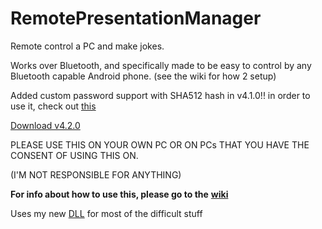 # RemotePresentationManager
Remote control a PC and make jokes.

Works over Bluetooth, and specifically made to be easy to control by any Bluetooth capable Android phone. (see the wiki for how 2 setup)

Added custom password support with SHA512 hash in v4.1.0!! in order to use it, check out [this](https://github.com/adryzz/RPMPasswordSet)

[Download v4.2.0](https://github.com/adryzz/RemotePresentationManager/releases/latest)

PLEASE USE THIS ON YOUR OWN PC OR ON PCs THAT YOU HAVE THE CONSENT OF USING THIS ON.

(I'M NOT RESPONSIBLE FOR ANYTHING)

**For info about how to use this, please go to the** [**wiki**](https://github.com/adryzz/RemotePresentationManager/wiki)

Uses my new [DLL](https://github.com/adryzz/Payloads) for most of the difficult stuff
